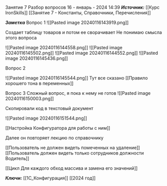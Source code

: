 
Занятие 7 Разбор вопросов
 16 - январь - 2024  14:39 
***Источник:***  [[Курс IronSkills]] [[Занятие 7 - Константы, Справочники, Перечисления]]

***Заметка*** 
Вопрос 1 
![[Pasted image 20240116143919.png]]

Создает таблицу товаров и потом ее сворачивает 
Не понимаю смысла этого вопроса
 
![[Pasted image 20240116144558.png]]
![[Pasted image 20240116145502.png]]
![[Pasted image 20240116144552.png]]
![[Pasted image 20240116145436.png]]

Вопрос 2 

![[Pasted image 20240116145544.png]]
Тут все сказано 
 [[Правило хорошего тона в переменных]]
 
Вопрос 3
Сложный вопрос, я пока к нему не готов
![[Pasted image 20240116150003.png]]

Скопировали код в текстовый документ 

![[Pasted image 20240116151544.png]]

[[Настройка Конфигуратора для работы с ним]]

Далее он повторяет лекцию по справочнику

[[Пользователь не должен видеть помеченных на удаление]]
[[Пользователь должен видеть только сотрудников должности Водитель]]

[[Цикл Для каждого обход массива и замена его значений]]


***Ключи:*** [[1С_Конфигурация]] [[2024 год]]